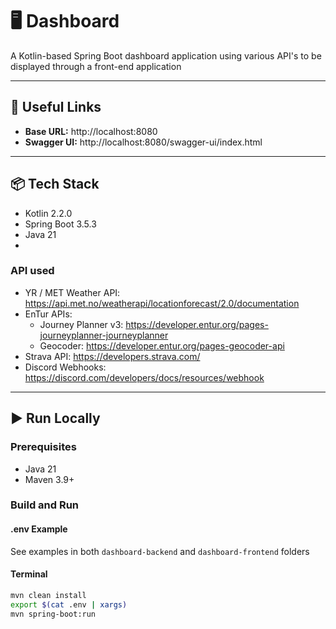 # 🖥️ Dashboard

A Kotlin-based Spring Boot dashboard application using various API's to be displayed through a front-end application

---

## 🔗 Useful Links

- **Base URL:** http://localhost:8080
- **Swagger UI:** http://localhost:8080/swagger-ui/index.html

---

## 📦 Tech Stack

- Kotlin 2.2.0
- Spring Boot 3.5.3
- Java 21
-

### API used

- YR / MET Weather API: https://api.met.no/weatherapi/locationforecast/2.0/documentation
- EnTur APIs:
    - Journey Planner v3: https://developer.entur.org/pages-journeyplanner-journeyplanner
    - Geocoder: https://developer.entur.org/pages-geocoder-api
- Strava API: https://developers.strava.com/
- Discord Webhooks: https://discord.com/developers/docs/resources/webhook

---

## ▶️ Run Locally

### Prerequisites

- Java 21
- Maven 3.9+

### Build and Run

#### .env Example

See examples in both `dashboard-backend` and `dashboard-frontend` folders

#### Terminal

```bash
mvn clean install
export $(cat .env | xargs)
mvn spring-boot:run
```
